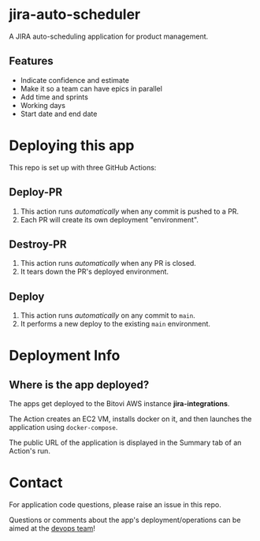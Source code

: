 # jira-auto-scheduler

A JIRA auto-scheduling application for product management.

## Features

- Indicate confidence and estimate
- Make it so a team can have epics in parallel
- Add time and sprints
- Working days
- Start date and end date

# Deploying this app

This repo is set up with three GitHub Actions:

## Deploy-PR

1. This action runs *automatically* when any commit is pushed to a PR.
1. Each PR will create its own deployment "environment".

## Destroy-PR

1. This action runs *automatically* when any PR is closed.
1. It tears down the PR's deployed environment.

## Deploy

1. This action runs *automatically* on any commit to `main`.
1. It performs a new deploy to the existing `main` environment.

# Deployment Info

## Where is the app deployed?

The apps get deployed to the Bitovi AWS instance **jira-integrations**.

The Action creates an EC2 VM, installs docker on it, and then launches the application using `docker-compose`.

The public URL of the application is displayed in the Summary tab of an Action's run.

# Contact

For application code questions, please raise an issue in this repo.

Questions or comments about the app's deployment/operations can be aimed at the [devops team](mailto:devops@bitovi.com)!
